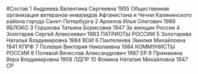 #Состав
1 Андреева Валентина Сергеевна 1955 Общественная организация ветеранов-инвалидов Афганистана и Чечни Калининского района города Санкт-Петербурга
2 Архипов Илья Олегович 1989 ЯБЛОКО
3 Горшкова Татьяна Борисовна 1947 За женщин России
4 Золотарев Сергей Алексеевич 1983 ПАТРИОТЫ РОССИИ
5 Золотарева Наталья Владимировна 1984 ВОИ
6 Пантелеева Эмилия Михайловна 1941 КПРФ
7 Полевая Виктория Николаевна 1984 КОММУНИСТЫ РОССИИ
8 Полевой Вячеслав Александрович 1987 ЕР
9 Примакина Вера Владимировна 1958 ЛДПР
10 Фомина Наталия Михайловна 1947 СР
